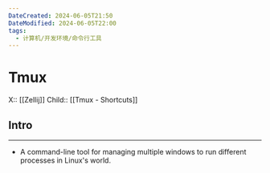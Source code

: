 ```yaml
---
DateCreated: 2024-06-05T21:50
DateModified: 2024-06-05T22:00
tags:
  - 计算机/开发环境/命令行工具
---
```

# Tmux

X:: [[Zellij]]
Child:: [[Tmux - Shortcuts]]

## Intro
---
- A command-line tool for managing multiple windows to run different processes in Linux's world.
